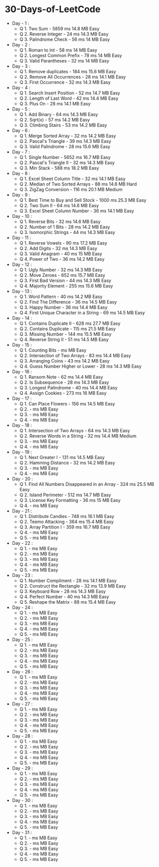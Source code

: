 # 30-Days-of-LeetCode
+ Day - 1 : 
  - Q 1. Two Sum - 5859 ms 14.8 MB Easy
  - Q 2. Reverse Integer - 24 ms 14.3 MB Easy
  - Q 3. Palindrome Check - 56 ms 14 MB Easy 
+ Day - 2 :
  - Q 1. Roman to Int - 58 ms 14 MB Easy
  - Q 2. Longest Common Prefix - 78 ms 14 MB Easy
  - Q 3. Valid Parantheses - 32 ms 14 MB Easy 
+ Day - 3 :
  - Q 1. Remove duplicates -  184 ms 15.6 MB Easy
  - Q 2. Remove All Occurrences - 28 ms 14.1 MB Easy
  - Q 3. First Occurrence - 32 ms 14.3 MB Easy
+ Day - 4 :
  - Q 1. Search Insert Position - 52 ms 14.7 MB Easy
  - Q 2. Length of Last Word - 42 ms 14.4 MB Easy
  - Q 3. Plus On - 28 ms 14.1 MB Easy 
+ Day - 5 :
  - Q 1. Add Binary - 64 ms 14.3 MB Easy
  - Q 2. Sqrt(x) - 57 ms 14.2 MB Easy
  - Q 3. Climbing Stairs - 53 ms 14.2 MB Easy
+ Day - 6 :
  - Q 1. Merge Sorted Array - 32 ms 14.2 MB Easy
  - Q 2. Pascal's Triangle - 39 ms 14.3 MB Easy
  - Q 3. Valid Palindrome - 28 ms 15.6 MB Easy 
+ Day - 7 :
  - Q 1. Single Number - 5652 ms 16.7 MB Easy
  - Q 2. Pascal's Triangle II - 32 ms 14.3 MB Easy
  - Q 3. Min Stack - 588 ms 18.2 MB Easy  
+ Day - 8 :
  - Q 1. Excel Sheet Column Title - 32 ms 14.1 MB Easy
  - Q 2. Median of Two Sorted Arrays - 88 ms 14.6 MB Hard
  - Q 3. ZigZag Conversion - 116 ms 20.1 MB Medium
+ Day - 9 :
  - Q 1. Best Time to Buy and Sell Stock - 1000 ms 25.3 MB Easy
  - Q 2. Two Sum II - 64 ms 14.6 MB Easy
  - Q 3. Excel Sheet Column Number - 36 ms 14.1 MB Easy
+ Day - 10 :
  - Q 1. Reverse Bits - 32 ms 14.6 MB Easy
  - Q 2. Number of 1 Bits - 28 ms 14.2 MB Easy
  - Q 3. Isomorphic Strings - 44 ms 14.3 MB Easy  
+ Day - 11 :
  - Q 1. Reverse Vowels - 90 ms 17.2 MB Easy
  - Q 2. Add Digits - 32 ms 14.3 MB Easy
  - Q 3. Valid Anagram - 40 ms 15 MB Easy
  - Q 4. Power of Two - 36 ms 14.2 MB Easy
+ Day - 12 :
  - Q 1. Ugly Number - 32 ms 14.3 MB Easy
  - Q 2. Move Zeroes - 652 ms 15.7 MB Easy
  - Q 3. First Bad Version - 44 ms 14.3 MB Easy
  - Q 4. Majority Element - 255 ms 15.6 MB Easy
+ Day - 13 :
  - Q 1. Word Pattern - 40 ms 14.2 MB Easy
  - Q 2. Find The Difference - 36 ms 14.5 MB Easy
  - Q 3. Happy Number - 36 ms 14.4 MB Easy
  - Q 4. First Unique Character in a String - 69 ms 14.5 MB Easy
+ Day - 14 :
  - Q 1. Contains Duplicate II - 628 ms 27.7 MB Easy
  - Q 2. Contains Duplicate  - 115 ms 21.5 MB Easy
  - Q 3. Missing Number - 144 ms 15.5 MB Easy
  - Q 4. Reverse String II - 51 ms 14.5 MB Easy
+ Day - 15 :
  - Q 1. Counting Bits -  ms  MB Easy
  - Q 2. Intersection of Two Arrays - 83 ms 14.4 MB Easy
  - Q 3. Arranging Coins - 43 ms 14.2 MB Easy
  - Q 4. Guess Number Higher or Lower - 28 ms 14.3 MB Easy
+ Day - 16 :
  - Q 1. Ransom Note - 62 ms 14.4 MB Easy
  - Q 2. Is Subsequence - 28 ms 14.3 MB Easy
  - Q 3. Longest Palindrome - 40 ms 14.4 MB Easy
  - Q 4. Assign Cookies - 273 ms 16 MB Easy
+ Day - 17 :
  - Q 1. Can Place Flowers - 156 ms 14.5 MB Easy
  - Q 2.  -  ms  MB Easy
  - Q 3.  -  ms  MB Easy
  - Q 4.  -  ms  MB Easy
+ Day - 18 :
  - Q 1. Intersection of Two Arrays  - 64 ms 14.3 MB Easy
  - Q 2. Reverse Words in a String - 32 ms 14.4 MB Medium
  - Q 3.  -  ms  MB Easy
  - Q 4.  -  ms  MB Easy
+ Day - 19 :
  - Q 1. Next Greater I - 131 ms 14.5 MB Easy
  - Q 2. Hamming Distance - 32 ms 14.2 MB Easy
  - Q 3.  -  ms  MB Easy
  - Q 4.  -  ms  MB Easy
+ Day - 20 :
  - Q 1. Find All Numbers Disappeared in an Array - 324 ms 25.5 MB Easy
  - Q 2. Island Perimeter - 512 ms 14.7 MB Easy
  - Q 3. License Key Formatting - 36 ms 15 MB Easy
  - Q 4.  -  ms  MB Easy
+ Day - 21 :
  - Q 1. Distribute Candies - 748 ms 16.1 MB Easy
  - Q 2. Teemo Attacking - 364 ms 15.4 MB Easy
  - Q 3. Array Partition I - 359 ms 16.7 MB Easy
  - Q 4.  -  ms  MB Easy
  - Q 5.  -  ms  MB Easy
+ Day - 22 :
  - Q 1.  -  ms  MB Easy
  - Q 2.  -  ms  MB Easy
  - Q 3.  -  ms  MB Easy
  - Q 4.  -  ms  MB Easy
  - Q 5.  -  ms  MB Easy
+ Day - 23 :
  - Q 1. Number Compliment - 28 ms 14.1 MB Easy
  - Q 2. Construct the Rectangle - 32 ms 13.9 MB Easy
  - Q 3. Keyboard Row - 28 ms 14.3 MB Easy
  - Q 4. Perfect Number - 40 ms 14.3 MB Easy
  - Q 5. Reshape the Matrix - 88 ms 15.4 MB Easy
+ Day - 24 :
  - Q 1.  -  ms  MB Easy
  - Q 2.  -  ms  MB Easy
  - Q 3.  -  ms  MB Easy
  - Q 4.  -  ms  MB Easy
  - Q 5.  -  ms  MB Easy
+ Day - 25 :
  - Q 1.  -  ms  MB Easy
  - Q 2.  -  ms  MB Easy
  - Q 3.  -  ms  MB Easy
  - Q 4.  -  ms  MB Easy
  - Q 5.  -  ms  MB Easy
+ Day - 26 :
  - Q 1.  -  ms  MB Easy
  - Q 2.  -  ms  MB Easy
  - Q 3.  -  ms  MB Easy
  - Q 4.  -  ms  MB Easy
  - Q 5.  -  ms  MB Easy
+ Day - 27 :
  - Q 1.  -  ms  MB Easy
  - Q 2.  -  ms  MB Easy
  - Q 3.  -  ms  MB Easy
  - Q 4.  -  ms  MB Easy
  - Q 5.  -  ms  MB Easy
+ Day - 28 :
  - Q 1.  -  ms  MB Easy
  - Q 2.  -  ms  MB Easy
  - Q 3.  -  ms  MB Easy
  - Q 4.  -  ms  MB Easy
  - Q 5.  -  ms  MB Easy
+ Day - 29 :
  - Q 1.  -  ms  MB Easy
  - Q 2.  -  ms  MB Easy
  - Q 3.  -  ms  MB Easy
  - Q 4.  -  ms  MB Easy
  - Q 5.  -  ms  MB Easy
+ Day - 30 :
  - Q 1.  -  ms  MB Easy
  - Q 2.  -  ms  MB Easy
  - Q 3.  -  ms  MB Easy
  - Q 4.  -  ms  MB Easy
  - Q 5.  -  ms  MB Easy
+ Day - 31 :
  - Q 1.  -  ms  MB Easy
  - Q 2.  -  ms  MB Easy
  - Q 3.  -  ms  MB Easy
  - Q 4.  -  ms  MB Easy
  - Q 5.  -  ms  MB Easy

